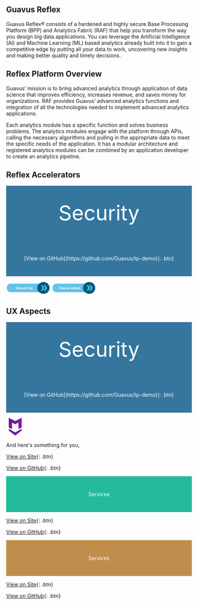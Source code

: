 ## Guavus Reflex
Guavus Reflex® consists of a hardened and highly secure Base Processing Platform (BPP) and Analytics Fabric (RAF) that help you transform the way you design big data applications. You can leverage the Artificial Intelligence (AI) and Machine Learning (ML) based analytics already built into it to gain a competitive edge by putting all your data to work, uncovering new insights and making better quality and timely decisions.

## Reflex Platform Overview

Guavus’ mission is to bring	advanced analytics through application of data science that improves efficiency, increases revenue, and saves money for organizations. RAF provides Guavus’ advanced analytics functions and integration of all the technologies needed to implement advanced analytics applications.

Each analytics module has a specific function and solves business problems. The analytics modules engage with the platform through APIs, calling the necessary algorithms and pulling in the appropriate data to meet the specific needs of the application. It has a modular architecture and registered analytics modules can be combined by an application developer to create an analytics pipeline.

## Reflex Accelerators

<div style="background-color:rgb(53,118,158); text-align:center; vertical-align: middle; padding:40px 0; font-size: 4em; color:white;">Security </div>

 <div style="background-color:rgb(53,118,158); text-align:center; vertical-align: middle; padding:40px 0; color:white;">
[View on GitHub](https://github.com/Guavus/tp-demo){: .btn}</div>

[![button](docs/click-here-button.png)](https://guavusreflexplatform.gitbook.io/security/) [![button](docs/click-here-github.png)](https://github.com/abhilasha-garg-guavus/ReflexSecurity)

## UX Aspects

<div align="center" style="background-color:rgb(53,118,158); text-align:center; vertical-align: middle; padding:40px 0; font-size: 4em; color:white;">Security</div>

 <div align="center" style="background-color:rgb(53,118,158); text-align:center; vertical-align: middle; padding:40px 0; color:white;">
[View on GitHub](https://github.com/Guavus/tp-demo){: .btn}

</div>

 ![alt text](https://github.com/adam-p/markdown-here/raw/master/src/common/images/icon48.png "Logo Title Text 1")

And here's something for you,

[View on Site](http://techpubs.ggn.in.guavus.com/OnlineHelp/ReflexPlatform/Launch%20Dashboard/Content/Plugins/Guavus%20CDAP%20Plugins.htm){: .btn}

[View on GitHub](https://github.com/Guavus/tp-demo){: .btn}

 <div style="background-color:rgb(36,186,156); text-align:center; vertical-align: middle; padding:40px 0; color:white;">
Services
</div>

[View on Site](http://techpubs.ggn.in.guavus.com/OnlineHelp/ReflexPlatform/Launch%20Dashboard/Content/Services/Cleanup.htm){: .btn}

[View on GitHub](https://github.com/Guavus/tp-demo){: .btn}

<div style="background-color:rgb(192,141,77); text-align:center; vertical-align: middle; padding:40px 0; color:white;">
Services
</div>

[View on Site](http://techpubs.ggn.in.guavus.com/OnlineHelp/ReflexPlatform/Launch%20Dashboard/Content/Services/Cleanup.htm){: .btn}

[View on GitHub](https://github.com/Guavus/tp-demo){: .btn}

